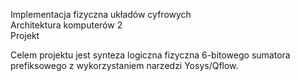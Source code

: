 Implementacja fizyczna układów cyfrowych \
Architektura komputerów 2 \
Projekt 

Celem projektu  jest  synteza  logiczna  fizyczna 6-bitowego sumatora \
prefiksowego z wykorzystaniem narzedzi Yosys/Qflow.
